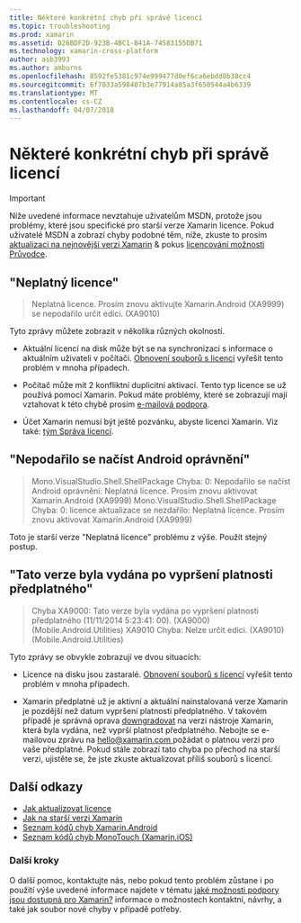 ```yaml
---
title: Některé konkrétní chyb při správě licencí
ms.topic: troubleshooting
ms.prod: xamarin
ms.assetid: D26BDF2D-923B-4BC1-841A-74583155DB71
ms.technology: xamarin-cross-platform
author: asb3993
ms.author: amburns
ms.openlocfilehash: 8592fe5381c974e999477d0ef6ca6ebdd8b38cc4
ms.sourcegitcommit: 6f7033a598407b3e77914a85a3f650544a4b6339
ms.translationtype: MT
ms.contentlocale: cs-CZ
ms.lasthandoff: 04/07/2018
---
```

# <a name="some-specific-licensing-errors"></a>Některé konkrétní chyb při správě licencí

> [!IMPORTANT]
> Níže uvedené informace nevztahuje uživatelům MSDN, protože jsou problémy, které jsou specifické pro starší verze Xamarin licence. Pokud uživatelé MSDN a zobrazí chyby podobné těm, níže, zkuste to prosím [aktualizaci na nejnovější verzi Xamarin](https://developer.xamarin.com/recipes/cross-platform/ide/change_updates_channel/) & pokus [licencování možnosti Průvodce](~/cross-platform/get-started/requirements.md).



## <a name="invalid-license"></a>"Neplatný licence"

> Neplatná licence. Prosím znovu aktivujte Xamarin.Android (XA9999) se nepodařilo určit edici. (XA9010)

Tyto zprávy můžete zobrazit v několika různých okolností.

-   Aktuální licencí na disk může být se na synchronizaci s informace o aktuálním uživateli v počítači. [Obnovení souborů s licencí](~/cross-platform/troubleshooting/legacy-licenses/resync-licenses.md) vyřešit tento problém v mnoha případech.

-   Počítač může mít 2 konfliktní duplicitní aktivací. Tento typ licence se už používá pomocí Xamarin. Pokud máte problémy, které se zobrazují mají vztahovat k této chybě prosím [e-mailová podpora](https://www.xamarin.com/support).

-   Účet Xamarin nemusí být ještě pozvánku, abyste licenci Xamarin. Viz také: [tým Správa licencí](~/cross-platform/troubleshooting/legacy-licenses/team-management.md).

## <a name="failed-to-load-android-entitlements"></a>"Nepodařilo se načíst Android oprávnění"

> Mono.VisualStudio.Shell.ShellPackage Chyba: 0: Nepodařilo se načíst Android oprávnění: Neplatná licence. Prosím znovu aktivovat Xamarin.Android (XA9999) Mono.VisualStudio.Shell.ShellPackage Chyba: 0: licence aktualizace se nezdařilo: Neplatná licence. Prosím znovu aktivovat Xamarin.Android (XA9999)

Toto je starší verze "Neplatná licence" problému z výše. Použít stejný postup.

## <a name="this-version-was-released-after-your-subscription-expired"></a>"Tato verze byla vydána po vypršení platnosti předplatného"

> Chyba XA9000: Tato verze byla vydána po vypršení platnosti předplatného (11/11/2014 5:23:41: 00). (XA9000) (Mobile.Android.Utilities) XA9010 Chyba: Nelze určit edici. (XA9010) (Mobile.Android.Utilities)

Tyto zprávy se obvykle zobrazují ve dvou situacích:

-   Licence na disku jsou zastaralé. [Obnovení souborů s licencí](~/cross-platform/troubleshooting/legacy-licenses/resync-licenses.md) vyřešit tento problém v mnoha případech.

-   Xamarin předplatné už je aktivní a aktuální nainstalovaná verze Xamarin je pozdější než datum vypršení platnosti předplatného. V takovém případě je správná oprava [downgradovat](http://kb.xamarin.com/customer/portal/articles/1699777) na verzi nástroje Xamarin, která byla vydána, než vyprší platnost předplatného. Nebojte se e-mailovou zprávu na [ hello@xamarin.com ](mailto:hello@xamarin.com) požádat o platnou verzi pro vaše předplatné. Pokud stále zobrazí tato chyba po přechod na starší verzi, ujistěte se, že jste zkuste aktualizovat příliš souborů s licencí.

## <a name="additional-references"></a>Další odkazy

-   [Jak aktualizovat licence](~/cross-platform/troubleshooting/legacy-licenses/resync-licenses.md)
-   [Jak na starší verzi Xamarin](http://kb.xamarin.com/customer/portal/articles/1699777-downgrading)
-   [Seznam kódů chyb Xamarin.Android](~/android/troubleshooting/errors.md)
-   [Seznam kódů chyb MonoTouch (Xamarin.iOS)](~/ios/troubleshooting/mtouch-errors.md)

### <a name="next-steps"></a>Další kroky
O další pomoc, kontaktujte nás, nebo pokud tento problém zůstane i po použití výše uvedené informace najdete v tématu [jaké možnosti podpory jsou dostupná pro Xamarin?](~/cross-platform/troubleshooting/support-options.md) informace o možnostech kontaktní, návrhy, a také jak soubor nové chyby v případě potřeby.
